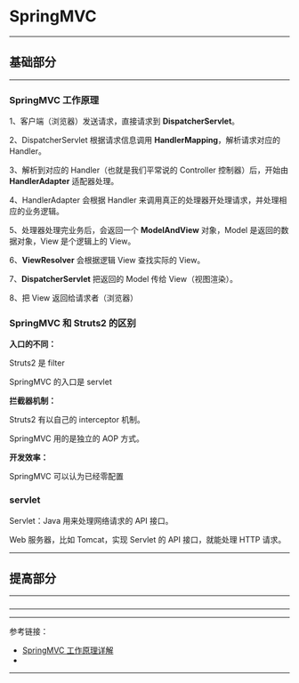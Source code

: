 # SpringMVC

---

## 基础部分

---

### SpringMVC 工作原理

1、客户端（浏览器）发送请求，直接请求到 **DispatcherServlet**。

2、DispatcherServlet 根据请求信息调用 **HandlerMapping**，解析请求对应的 Handler。

3、解析到对应的 Handler（也就是我们平常说的 Controller 控制器）后，开始由 **HandlerAdapter** 适配器处理。

4、HandlerAdapter 会根据 Handler 来调用真正的处理器开处理请求，并处理相应的业务逻辑。

5、处理器处理完业务后，会返回一个 **ModelAndView** 对象，Model 是返回的数据对象，View 是个逻辑上的 View。

6、**ViewResolver** 会根据逻辑 View 查找实际的 View。

7、**DispatcherServlet** 把返回的 Model 传给 View（视图渲染）。

8、把 View 返回给请求者（浏览器）

### SpringMVC 和 Struts2 的区别

**入口的不同：**

Struts2 是 filter

SpringMVC 的入口是 servlet

**拦截器机制：**

Struts2 有以自己的 interceptor 机制。

SpringMVC 用的是独立的 AOP 方式。

**开发效率：**

SpringMVC 可以认为已经零配置

### servlet

Servlet：Java 用来处理网络请求的 API 接口。

Web 服务器，比如 Tomcat，实现 Servlet 的 API 接口，就能处理 HTTP 请求。


---

## 提高部分

---

###

---



---

参考链接：

- [SpringMVC 工作原理详解 ](https://www.cnblogs.com/yoci/p/10642493.html)
- []()

---




